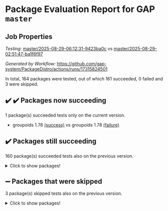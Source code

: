 # Package Evaluation Report for GAP `master`

## Job Properties

*Testing:* [master/2025-08-29-06:12:31-9423ba0c](https://github.com/gap-system/PackageDistro/blob/data/reports/master/2025-08-29-06:12:31-9423ba0c) vs [master/2025-08-29-02:51:47-ba1f6f97](https://github.com/gap-system/PackageDistro/blob/data/reports/master/2025-08-29-02:51:47-ba1f6f97)

*Generated by Workflow:* https://github.com/gap-system/PackageDistro/actions/runs/17315824501

In total, 164 packages were tested, out of which 161 succeeded, 0 failed and 3 were skipped.

## :heavy_check_mark: :heavy_check_mark: Packages now succeeding

1 package(s) succeeded tests only on the current version.
- groupoids 1.78 [(success)](https://github.com/gap-system/PackageDistro/actions/runs/17315824501/job/49158678894) vs groupoids 1.78 [(failure)](https://github.com/gap-system/PackageDistro/actions/runs/17312977158/job/49150824298)

## :heavy_check_mark: Packages still succeeding

160 package(s) succeeded tests also on the previous version.
<details><summary>Click to show packages!</summary>

- 4ti2interface 2024.11-01 [(success)](https://github.com/gap-system/PackageDistro/actions/runs/17315824501/job/49158678710)
- ace 5.7.0 [(success)](https://github.com/gap-system/PackageDistro/actions/runs/17315824501/job/49158678724)
- aclib 1.3.3 [(success)](https://github.com/gap-system/PackageDistro/actions/runs/17315824501/job/49158678725)
- agt 0.3.1 [(success)](https://github.com/gap-system/PackageDistro/actions/runs/17315824501/job/49158678716)
- alco 1.1.1 [(success)](https://github.com/gap-system/PackageDistro/actions/runs/17315824501/job/49158678754)
- alnuth 3.2.1 [(success)](https://github.com/gap-system/PackageDistro/actions/runs/17315824501/job/49158678720)
- anupq 3.3.2 [(success)](https://github.com/gap-system/PackageDistro/actions/runs/17315824501/job/49158678770)
- atlasrep 2.1.9 [(success)](https://github.com/gap-system/PackageDistro/actions/runs/17315824501/job/49158678756)
- autodoc 2025.05.09 [(success)](https://github.com/gap-system/PackageDistro/actions/runs/17315824501/job/49158678757)
- automata 1.16 [(success)](https://github.com/gap-system/PackageDistro/actions/runs/17315824501/job/49158678768)
- automgrp 1.3.3 [(success)](https://github.com/gap-system/PackageDistro/actions/runs/17315824501/job/49158678749)
- autpgrp 1.11.1 [(success)](https://github.com/gap-system/PackageDistro/actions/runs/17315824501/job/49158678759)
- cap 2025.08-03 [(success)](https://github.com/gap-system/PackageDistro/actions/runs/17315824501/job/49158678765)
- caratinterface 2.3.7 [(success)](https://github.com/gap-system/PackageDistro/actions/runs/17315824501/job/49158678781)
- cddinterface 2025.06.24 [(success)](https://github.com/gap-system/PackageDistro/actions/runs/17315824501/job/49158678777)
- circle 1.6.6 [(success)](https://github.com/gap-system/PackageDistro/actions/runs/17315824501/job/49158678793)
- classicpres 1.22 [(success)](https://github.com/gap-system/PackageDistro/actions/runs/17315824501/job/49158678780)
- cohomolo 1.6.11 [(success)](https://github.com/gap-system/PackageDistro/actions/runs/17315824501/job/49158678779)
- congruence 1.2.7 [(success)](https://github.com/gap-system/PackageDistro/actions/runs/17315824501/job/49158678800)
- corefreesub 0.6 [(success)](https://github.com/gap-system/PackageDistro/actions/runs/17315824501/job/49158678782)
- corelg 1.57 [(success)](https://github.com/gap-system/PackageDistro/actions/runs/17315824501/job/49158678776)
- crime 1.6 [(success)](https://github.com/gap-system/PackageDistro/actions/runs/17315824501/job/49158678808)
- crisp 1.4.8 [(success)](https://github.com/gap-system/PackageDistro/actions/runs/17315824501/job/49158678794)
- crypting 0.10.6 [(success)](https://github.com/gap-system/PackageDistro/actions/runs/17315824501/job/49158678810)
- cryst 4.1.29 [(success)](https://github.com/gap-system/PackageDistro/actions/runs/17315824501/job/49158678806)
- crystcat 1.1.10 [(success)](https://github.com/gap-system/PackageDistro/actions/runs/17315824501/job/49158678804)
- ctbllib 1.3.11 [(success)](https://github.com/gap-system/PackageDistro/actions/runs/17315824501/job/49158678805)
- cubefree 1.21 [(success)](https://github.com/gap-system/PackageDistro/actions/runs/17315824501/job/49158678792)
- curlinterface 2.4.2 [(success)](https://github.com/gap-system/PackageDistro/actions/runs/17315824501/job/49158678821)
- cvec 2.8.4 [(success)](https://github.com/gap-system/PackageDistro/actions/runs/17315824501/job/49158678803)
- datastructures 0.3.3 [(success)](https://github.com/gap-system/PackageDistro/actions/runs/17315824501/job/49158678835)
- deepthought 1.0.9 [(success)](https://github.com/gap-system/PackageDistro/actions/runs/17315824501/job/49158678815)
- design 1.8.2 [(success)](https://github.com/gap-system/PackageDistro/actions/runs/17315824501/job/49158678832)
- difsets 2.3.1 [(success)](https://github.com/gap-system/PackageDistro/actions/runs/17315824501/job/49158678816)
- digraphs 1.10.1 [(success)](https://github.com/gap-system/PackageDistro/actions/runs/17315824501/job/49158678809)
- edim 1.3.8 [(success)](https://github.com/gap-system/PackageDistro/actions/runs/17315824501/job/49158678828)
- example 4.4.1 [(success)](https://github.com/gap-system/PackageDistro/actions/runs/17315824501/job/49158678825)
- examplesforhomalg 2023.10-01 [(success)](https://github.com/gap-system/PackageDistro/actions/runs/17315824501/job/49158678831)
- factint 1.6.3 [(success)](https://github.com/gap-system/PackageDistro/actions/runs/17315824501/job/49158678866)
- ferret 1.0.14 [(success)](https://github.com/gap-system/PackageDistro/actions/runs/17315824501/job/49158678834)
- fga 1.5.0 [(success)](https://github.com/gap-system/PackageDistro/actions/runs/17315824501/job/49158678850)
- fining 1.5.6 [(success)](https://github.com/gap-system/PackageDistro/actions/runs/17315824501/job/49158678868)
- float 1.0.9 [(success)](https://github.com/gap-system/PackageDistro/actions/runs/17315824501/job/49158678839)
- format 1.4.4 [(success)](https://github.com/gap-system/PackageDistro/actions/runs/17315824501/job/49158678846)
- forms 1.2.13 [(success)](https://github.com/gap-system/PackageDistro/actions/runs/17315824501/job/49158678855)
- fplsa 1.2.6 [(success)](https://github.com/gap-system/PackageDistro/actions/runs/17315824501/job/49158678853)
- fr 2.4.13 [(success)](https://github.com/gap-system/PackageDistro/actions/runs/17315824501/job/49158678852)
- francy 2.0.3 [(success)](https://github.com/gap-system/PackageDistro/actions/runs/17315824501/job/49158678904)
- fwtree 1.3 [(success)](https://github.com/gap-system/PackageDistro/actions/runs/17315824501/job/49158678872)
- gapdoc 1.6.7 [(success)](https://github.com/gap-system/PackageDistro/actions/runs/17315824501/job/49158678880)
- gauss 2024.11-01 [(success)](https://github.com/gap-system/PackageDistro/actions/runs/17315824501/job/49158678865)
- gaussforhomalg 2024.08-01 [(success)](https://github.com/gap-system/PackageDistro/actions/runs/17315824501/job/49158678869)
- gbnp 1.1.0 [(success)](https://github.com/gap-system/PackageDistro/actions/runs/17315824501/job/49158678870)
- generalizedmorphismsforcap 2025.08-01 [(success)](https://github.com/gap-system/PackageDistro/actions/runs/17315824501/job/49158678875)
- genss 1.6.9 [(success)](https://github.com/gap-system/PackageDistro/actions/runs/17315824501/job/49158678895)
- gradedmodules 2024.12-01 [(success)](https://github.com/gap-system/PackageDistro/actions/runs/17315824501/job/49158678874)
- gradedringforhomalg 2024.07-01 [(success)](https://github.com/gap-system/PackageDistro/actions/runs/17315824501/job/49158678892)
- grape 4.9.2 [(success)](https://github.com/gap-system/PackageDistro/actions/runs/17315824501/job/49158678877)
- grpconst 2.6.5 [(success)](https://github.com/gap-system/PackageDistro/actions/runs/17315824501/job/49158678902)
- guarana 0.96.3 [(success)](https://github.com/gap-system/PackageDistro/actions/runs/17315824501/job/49158678891)
- guava 3.20 [(success)](https://github.com/gap-system/PackageDistro/actions/runs/17315824501/job/49158678941)
- hap 1.70 [(success)](https://github.com/gap-system/PackageDistro/actions/runs/17315824501/job/49158678897)
- hapcryst 0.1.15 [(success)](https://github.com/gap-system/PackageDistro/actions/runs/17315824501/job/49158678898)
- hecke 1.5.4 [(success)](https://github.com/gap-system/PackageDistro/actions/runs/17315824501/job/49158678896)
- help 4.0 [(success)](https://github.com/gap-system/PackageDistro/actions/runs/17315824501/job/49158678908)
- homalg 2024.01-01 [(success)](https://github.com/gap-system/PackageDistro/actions/runs/17315824501/job/49158678901)
- homalgtocas 2023.11-01 [(success)](https://github.com/gap-system/PackageDistro/actions/runs/17315824501/job/49158678928)
- ibnp 0.16 [(success)](https://github.com/gap-system/PackageDistro/actions/runs/17315824501/job/49158678953)
- idrel 2.48 [(success)](https://github.com/gap-system/PackageDistro/actions/runs/17315824501/job/49158678915)
- images 1.3.3 [(success)](https://github.com/gap-system/PackageDistro/actions/runs/17315824501/job/49158678912)
- inducereduce 1.1 [(success)](https://github.com/gap-system/PackageDistro/actions/runs/17315824501/job/49158678921)
- intpic 0.4.0 [(success)](https://github.com/gap-system/PackageDistro/actions/runs/17315824501/job/49158678910)
- io 4.9.3 [(success)](https://github.com/gap-system/PackageDistro/actions/runs/17315824501/job/49158678943)
- io_forhomalg 2023.02-04 [(success)](https://github.com/gap-system/PackageDistro/actions/runs/17315824501/job/49158678914)
- irredsol 1.4.4 [(success)](https://github.com/gap-system/PackageDistro/actions/runs/17315824501/job/49158678967)
- json 2.2.3 [(success)](https://github.com/gap-system/PackageDistro/actions/runs/17315824501/job/49158678906)
- jupyterkernel 1.5.1 [(success)](https://github.com/gap-system/PackageDistro/actions/runs/17315824501/job/49158678980)
- jupyterviz 1.5.6 [(success)](https://github.com/gap-system/PackageDistro/actions/runs/17315824501/job/49158678926)
- kan 1.37 [(success)](https://github.com/gap-system/PackageDistro/actions/runs/17315824501/job/49158678956)
- kbmag 1.5.11 [(success)](https://github.com/gap-system/PackageDistro/actions/runs/17315824501/job/49158678934)
- laguna 3.9.7 [(success)](https://github.com/gap-system/PackageDistro/actions/runs/17315824501/job/49158678952)
- liealgdb 2.2.1 [(success)](https://github.com/gap-system/PackageDistro/actions/runs/17315824501/job/49158678935)
- liepring 2.9.1 [(success)](https://github.com/gap-system/PackageDistro/actions/runs/17315824501/job/49158678958)
- liering 2.4.2 [(success)](https://github.com/gap-system/PackageDistro/actions/runs/17315824501/job/49158678990)
- linearalgebraforcap 2025.08-02 [(success)](https://github.com/gap-system/PackageDistro/actions/runs/17315824501/job/49158678957)
- lins 0.9 [(success)](https://github.com/gap-system/PackageDistro/actions/runs/17315824501/job/49158678966)
- localizeringforhomalg 2023.10-01 [(success)](https://github.com/gap-system/PackageDistro/actions/runs/17315824501/job/49158678946)
- loops 3.4.4 [(success)](https://github.com/gap-system/PackageDistro/actions/runs/17315824501/job/49158678988)
- lpres 1.1.1 [(success)](https://github.com/gap-system/PackageDistro/actions/runs/17315824501/job/49158678945)
- majoranaalgebras 1.5.2 [(success)](https://github.com/gap-system/PackageDistro/actions/runs/17315824501/job/49158678961)
- mapclass 1.4.6 [(success)](https://github.com/gap-system/PackageDistro/actions/runs/17315824501/job/49158678973)
- matgrp 0.72 [(success)](https://github.com/gap-system/PackageDistro/actions/runs/17315824501/job/49158678959)
- matricesforhomalg 2025.08-01 [(success)](https://github.com/gap-system/PackageDistro/actions/runs/17315824501/job/49158678977)
- modisom 3.0.0 [(success)](https://github.com/gap-system/PackageDistro/actions/runs/17315824501/job/49158678963)
- modulepresentationsforcap 2025.08-02 [(success)](https://github.com/gap-system/PackageDistro/actions/runs/17315824501/job/49158678968)
- modules 2024.12-01 [(success)](https://github.com/gap-system/PackageDistro/actions/runs/17315824501/job/49158678976)
- monoidalcategories 2025.08-02 [(success)](https://github.com/gap-system/PackageDistro/actions/runs/17315824501/job/49158678985)
- nconvex 2024.12-01 [(success)](https://github.com/gap-system/PackageDistro/actions/runs/17315824501/job/49158678972)
- nilmat 1.4.2 [(success)](https://github.com/gap-system/PackageDistro/actions/runs/17315824501/job/49158679010)
- nock 1.5 [(success)](https://github.com/gap-system/PackageDistro/actions/runs/17315824501/job/49158678992)
- normalizinterface 1.4.1 [(success)](https://github.com/gap-system/PackageDistro/actions/runs/17315824501/job/49158678994)
- nq 2.5.11 [(success)](https://github.com/gap-system/PackageDistro/actions/runs/17315824501/job/49158678986)
- numericalsgps 1.4.0 [(success)](https://github.com/gap-system/PackageDistro/actions/runs/17315824501/job/49158678996)
- openmath 11.5.3 [(success)](https://github.com/gap-system/PackageDistro/actions/runs/17315824501/job/49158678999)
- orb 5.0.1 [(success)](https://github.com/gap-system/PackageDistro/actions/runs/17315824501/job/49158679014)
- packagemanager 1.6.3 [(success)](https://github.com/gap-system/PackageDistro/actions/runs/17315824501/job/49158679001)
- patternclass 2.4.5 [(success)](https://github.com/gap-system/PackageDistro/actions/runs/17315824501/job/49158678998)
- permut 2.0.5 [(success)](https://github.com/gap-system/PackageDistro/actions/runs/17315824501/job/49158679005)
- polenta 1.3.11 [(success)](https://github.com/gap-system/PackageDistro/actions/runs/17315824501/job/49158679002)
- polycyclic 2.17 [(success)](https://github.com/gap-system/PackageDistro/actions/runs/17315824501/job/49158679004)
- polymaking 0.8.7 [(success)](https://github.com/gap-system/PackageDistro/actions/runs/17315824501/job/49158679003)
- primgrp 4.0.0 [(success)](https://github.com/gap-system/PackageDistro/actions/runs/17315824501/job/49158679006)
- profiling 2.6.2 [(success)](https://github.com/gap-system/PackageDistro/actions/runs/17315824501/job/49158679011)
- qdistrnd 0.9.5 [(success)](https://github.com/gap-system/PackageDistro/actions/runs/17315824501/job/49158679025)
- qpa 1.35 [(success)](https://github.com/gap-system/PackageDistro/actions/runs/17315824501/job/49158679026)
- quagroup 1.8.4 [(success)](https://github.com/gap-system/PackageDistro/actions/runs/17315824501/job/49158679024)
- radiroot 2.9 [(success)](https://github.com/gap-system/PackageDistro/actions/runs/17315824501/job/49158679031)
- rcwa 4.7.1 [(success)](https://github.com/gap-system/PackageDistro/actions/runs/17315824501/job/49158679028)
- rds 1.8 [(success)](https://github.com/gap-system/PackageDistro/actions/runs/17315824501/job/49158679029)
- recog 1.4.4 [(success)](https://github.com/gap-system/PackageDistro/actions/runs/17315824501/job/49158679015)
- repndecomp 1.3.0 [(success)](https://github.com/gap-system/PackageDistro/actions/runs/17315824501/job/49158679023)
- repsn 3.1.2 [(success)](https://github.com/gap-system/PackageDistro/actions/runs/17315824501/job/49158679016)
- resclasses 4.7.3 [(success)](https://github.com/gap-system/PackageDistro/actions/runs/17315824501/job/49158679185)
- ringsforhomalg 2024.11-02 [(success)](https://github.com/gap-system/PackageDistro/actions/runs/17315824501/job/49158679021)
- sco 2023.08-01 [(success)](https://github.com/gap-system/PackageDistro/actions/runs/17315824501/job/49158679036)
- scscp 2.4.4 [(success)](https://github.com/gap-system/PackageDistro/actions/runs/17315824501/job/49158679034)
- semigroups 5.5.3 [(success)](https://github.com/gap-system/PackageDistro/actions/runs/17315824501/job/49158679032)
- sglppow 2.4 [(success)](https://github.com/gap-system/PackageDistro/actions/runs/17315824501/job/49158679027)
- sgpviz 0.999.6 [(success)](https://github.com/gap-system/PackageDistro/actions/runs/17315824501/job/49158679047)
- simpcomp 2.1.14 [(success)](https://github.com/gap-system/PackageDistro/actions/runs/17315824501/job/49158679043)
- singular 2025.08.26 [(success)](https://github.com/gap-system/PackageDistro/actions/runs/17315824501/job/49158679048)
- sl2reps 1.1 [(success)](https://github.com/gap-system/PackageDistro/actions/runs/17315824501/job/49158679045)
- sla 1.6.2 [(success)](https://github.com/gap-system/PackageDistro/actions/runs/17315824501/job/49158679038)
- smallantimagmas 0.4.1 [(success)](https://github.com/gap-system/PackageDistro/actions/runs/17315824501/job/49158679042)
- smallgrp 1.5.4 [(success)](https://github.com/gap-system/PackageDistro/actions/runs/17315824501/job/49158679067)
- smallsemi 0.7.2 [(success)](https://github.com/gap-system/PackageDistro/actions/runs/17315824501/job/49158679059)
- sonata 2.9.6 [(success)](https://github.com/gap-system/PackageDistro/actions/runs/17315824501/job/49158679065)
- sophus 1.27 [(success)](https://github.com/gap-system/PackageDistro/actions/runs/17315824501/job/49158679054)
- sotgrps 1.3 [(success)](https://github.com/gap-system/PackageDistro/actions/runs/17315824501/job/49158679060)
- spinsym 1.5.2 [(success)](https://github.com/gap-system/PackageDistro/actions/runs/17315824501/job/49158679061)
- standardff 1.0 [(success)](https://github.com/gap-system/PackageDistro/actions/runs/17315824501/job/49158679062)
- symbcompcc 1.3.2 [(success)](https://github.com/gap-system/PackageDistro/actions/runs/17315824501/job/49158679080)
- thelma 1.3 [(success)](https://github.com/gap-system/PackageDistro/actions/runs/17315824501/job/49158679102)
- tomlib 1.2.11 [(success)](https://github.com/gap-system/PackageDistro/actions/runs/17315824501/job/49158679071)
- toolsforhomalg 2025.05-01 [(success)](https://github.com/gap-system/PackageDistro/actions/runs/17315824501/job/49158679075)
- toric 1.9.6 [(success)](https://github.com/gap-system/PackageDistro/actions/runs/17315824501/job/49158679087)
- transgrp 3.6.5 [(success)](https://github.com/gap-system/PackageDistro/actions/runs/17315824501/job/49158679098)
- typeset 1.2.3 [(success)](https://github.com/gap-system/PackageDistro/actions/runs/17315824501/job/49158679104)
- ugaly 4.1.3 [(success)](https://github.com/gap-system/PackageDistro/actions/runs/17315824501/job/49158679112)
- unipot 1.6 [(success)](https://github.com/gap-system/PackageDistro/actions/runs/17315824501/job/49158679138)
- unitlib 5.0.0 [(success)](https://github.com/gap-system/PackageDistro/actions/runs/17315824501/job/49158679095)
- utils 0.91 [(success)](https://github.com/gap-system/PackageDistro/actions/runs/17315824501/job/49158679094)
- uuid 0.7 [(success)](https://github.com/gap-system/PackageDistro/actions/runs/17315824501/job/49158679121)
- walrus 0.9991 [(success)](https://github.com/gap-system/PackageDistro/actions/runs/17315824501/job/49158679111)
- wedderga 4.11.1 [(success)](https://github.com/gap-system/PackageDistro/actions/runs/17315824501/job/49158679106)
- wpe 0.8 [(success)](https://github.com/gap-system/PackageDistro/actions/runs/17315824501/job/49158679127)
- xmod 2.95 [(success)](https://github.com/gap-system/PackageDistro/actions/runs/17315824501/job/49158679105)
- xmodalg 1.32 [(success)](https://github.com/gap-system/PackageDistro/actions/runs/17315824501/job/49158679128)
- yangbaxter 0.10.7 [(success)](https://github.com/gap-system/PackageDistro/actions/runs/17315824501/job/49158679114)
- zeromqinterface 0.17 [(success)](https://github.com/gap-system/PackageDistro/actions/runs/17315824501/job/49158679122)
</details>

## :heavy_minus_sign: Packages that were skipped

3 package(s) skipped tests also on the previous version.
<details><summary>Click to show packages!</summary>

- browse 1.8.21 [(skipped)](https://github.com/gap-system/PackageDistro/actions/runs/17315824501/job/49158366703)
- itc 1.5.1 [(skipped)](https://github.com/gap-system/PackageDistro/actions/runs/17315824501/job/49158366703)
- xgap 4.32 [(skipped)](https://github.com/gap-system/PackageDistro/actions/runs/17315824501/job/49158366703)
</details>


